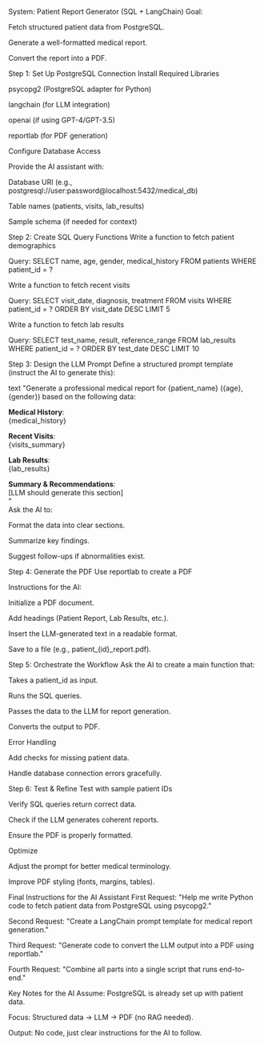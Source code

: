 System: Patient Report Generator (SQL + LangChain)
Goal:

Fetch structured patient data from PostgreSQL.

Generate a well-formatted medical report.

Convert the report into a PDF.

Step 1: Set Up PostgreSQL Connection
Install Required Libraries

psycopg2 (PostgreSQL adapter for Python)

langchain (for LLM integration)

openai (if using GPT-4/GPT-3.5)

reportlab (for PDF generation)

Configure Database Access

Provide the AI assistant with:

Database URI (e.g., postgresql://user:password@localhost:5432/medical_db)

Table names (patients, visits, lab_results)

Sample schema (if needed for context)

Step 2: Create SQL Query Functions
Write a function to fetch patient demographics

Query: SELECT name, age, gender, medical_history FROM patients WHERE patient_id = ?

Write a function to fetch recent visits

Query: SELECT visit_date, diagnosis, treatment FROM visits WHERE patient_id = ? ORDER BY visit_date DESC LIMIT 5

Write a function to fetch lab results

Query: SELECT test_name, result, reference_range FROM lab_results WHERE patient_id = ? ORDER BY test_date DESC LIMIT 10

Step 3: Design the LLM Prompt
Define a structured prompt template (instruct the AI to generate this):

text
"Generate a professional medical report for {patient_name} ({age}, {gender}) based on the following data:  

**Medical History**:  
{medical_history}  

**Recent Visits**:  
{visits_summary}  

**Lab Results**:  
{lab_results}  

**Summary & Recommendations**:  
[LLM should generate this section]  
"  
Ask the AI to:

Format the data into clear sections.

Summarize key findings.

Suggest follow-ups if abnormalities exist.

Step 4: Generate the PDF
Use reportlab to create a PDF

Instructions for the AI:

Initialize a PDF document.

Add headings (Patient Report, Lab Results, etc.).

Insert the LLM-generated text in a readable format.

Save to a file (e.g., patient_{id}_report.pdf).

Step 5: Orchestrate the Workflow
Ask the AI to create a main function that:

Takes a patient_id as input.

Runs the SQL queries.

Passes the data to the LLM for report generation.

Converts the output to PDF.

Error Handling

Add checks for missing patient data.

Handle database connection errors gracefully.

Step 6: Test & Refine
Test with sample patient IDs

Verify SQL queries return correct data.

Check if the LLM generates coherent reports.

Ensure the PDF is properly formatted.

Optimize

Adjust the prompt for better medical terminology.

Improve PDF styling (fonts, margins, tables).

Final Instructions for the AI Assistant
First Request:
"Help me write Python code to fetch patient data from PostgreSQL using psycopg2."

Second Request:
"Create a LangChain prompt template for medical report generation."

Third Request:
"Generate code to convert the LLM output into a PDF using reportlab."

Fourth Request:
"Combine all parts into a single script that runs end-to-end."

Key Notes for the AI
Assume: PostgreSQL is already set up with patient data.

Focus: Structured data → LLM → PDF (no RAG needed).

Output: No code, just clear instructions for the AI to follow.